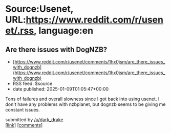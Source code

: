 # Source:Usenet, URL:https://www.reddit.com/r/usenet/.rss, language:en

## Are there issues with DogNZB?
 - [https://www.reddit.com/r/usenet/comments/1hx0jsm/are_there_issues_with_dognzb](https://www.reddit.com/r/usenet/comments/1hx0jsm/are_there_issues_with_dognzb)
 - RSS feed: $source
 - date published: 2025-01-09T01:05:47+00:00

<!-- SC_OFF --><div class="md"><p>Tons of failures and overall slowness since I got back into using usenet. I don&#39;t have any problems with nzbplanet, but dognzb seems to be giving me constant issues.</p> </div><!-- SC_ON --> &#32; submitted by &#32; <a href="https://www.reddit.com/user/dark_drake"> /u/dark_drake </a> <br/> <span><a href="https://www.reddit.com/r/usenet/comments/1hx0jsm/are_there_issues_with_dognzb/">[link]</a></span> &#32; <span><a href="https://www.reddit.com/r/usenet/comments/1hx0jsm/are_there_issues_with_dognzb/">[comments]</a></span>

